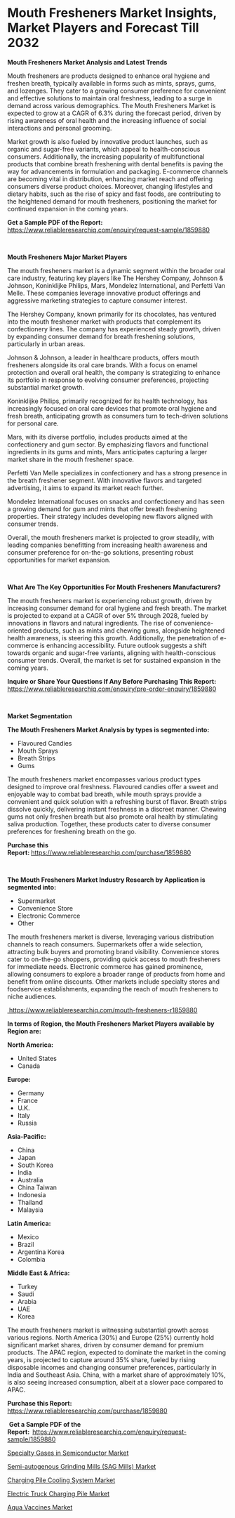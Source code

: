 <p><h1>Mouth Fresheners Market Insights, Market Players and Forecast Till 2032</h1></p><p><strong>Mouth Fresheners Market Analysis and Latest Trends</strong></p>
<p><p>Mouth fresheners are products designed to enhance oral hygiene and freshen breath, typically available in forms such as mints, sprays, gums, and lozenges. They cater to a growing consumer preference for convenient and effective solutions to maintain oral freshness, leading to a surge in demand across various demographics. The Mouth Fresheners Market is expected to grow at a CAGR of 6.3% during the forecast period, driven by rising awareness of oral health and the increasing influence of social interactions and personal grooming.</p><p>Market growth is also fueled by innovative product launches, such as organic and sugar-free variants, which appeal to health-conscious consumers. Additionally, the increasing popularity of multifunctional products that combine breath freshening with dental benefits is paving the way for advancements in formulation and packaging. E-commerce channels are becoming vital in distribution, enhancing market reach and offering consumers diverse product choices. Moreover, changing lifestyles and dietary habits, such as the rise of spicy and fast foods, are contributing to the heightened demand for mouth fresheners, positioning the market for continued expansion in the coming years.</p></p>
<p><strong>Get a Sample PDF of the Report:&nbsp;</strong> <a href="https://www.reliableresearchiq.com/enquiry/request-sample/1859880?utm_campaign=2196&utm_medium=2&utm_source=Github&utm_content=ia&utm_term=05022025&utm_id=mouth-fresheners">https://www.reliableresearchiq.com/enquiry/request-sample/1859880</a></p>
<p>&nbsp;</p>
<p><strong>Mouth Fresheners Major Market Players</strong></p>
<p><p>The mouth fresheners market is a dynamic segment within the broader oral care industry, featuring key players like The Hershey Company, Johnson & Johnson, Koninklijke Philips, Mars, Mondelez International, and Perfetti Van Melle. These companies leverage innovative product offerings and aggressive marketing strategies to capture consumer interest.</p><p>The Hershey Company, known primarily for its chocolates, has ventured into the mouth freshener market with products that complement its confectionery lines. The company has experienced steady growth, driven by expanding consumer demand for breath freshening solutions, particularly in urban areas.</p><p>Johnson & Johnson, a leader in healthcare products, offers mouth fresheners alongside its oral care brands. With a focus on enamel protection and overall oral health, the company is strategizing to enhance its portfolio in response to evolving consumer preferences, projecting substantial market growth.</p><p>Koninklijke Philips, primarily recognized for its health technology, has increasingly focused on oral care devices that promote oral hygiene and fresh breath, anticipating growth as consumers turn to tech-driven solutions for personal care.</p><p>Mars, with its diverse portfolio, includes products aimed at the confectionery and gum sector. By emphasizing flavors and functional ingredients in its gums and mints, Mars anticipates capturing a larger market share in the mouth freshener space.</p><p>Perfetti Van Melle specializes in confectionery and has a strong presence in the breath freshener segment. With innovative flavors and targeted advertising, it aims to expand its market reach further.</p><p>Mondelez International focuses on snacks and confectionery and has seen a growing demand for gum and mints that offer breath freshening properties. Their strategy includes developing new flavors aligned with consumer trends.</p><p>Overall, the mouth fresheners market is projected to grow steadily, with leading companies benefitting from increasing health awareness and consumer preference for on-the-go solutions, presenting robust opportunities for market expansion.</p></p>
<p>&nbsp;</p>
<p><strong>What Are The Key Opportunities For Mouth Fresheners Manufacturers?</strong></p>
<p><p>The mouth fresheners market is experiencing robust growth, driven by increasing consumer demand for oral hygiene and fresh breath. The market is projected to expand at a CAGR of over 5% through 2028, fueled by innovations in flavors and natural ingredients. The rise of convenience-oriented products, such as mints and chewing gums, alongside heightened health awareness, is steering this growth. Additionally, the penetration of e-commerce is enhancing accessibility. Future outlook suggests a shift towards organic and sugar-free variants, aligning with health-conscious consumer trends. Overall, the market is set for sustained expansion in the coming years.</p></p>
<p><strong>Inquire or Share Your Questions If Any Before Purchasing This Report:</strong> <a href="https://www.reliableresearchiq.com/enquiry/pre-order-enquiry/1859880?utm_campaign=2196&utm_medium=2&utm_source=Github&utm_content=ia&utm_term=05022025&utm_id=mouth-fresheners">https://www.reliableresearchiq.com/enquiry/pre-order-enquiry/1859880</a></p>
<p>&nbsp;</p>
<p><strong>Market Segmentation</strong></p>
<p><strong>The Mouth Fresheners Market Analysis by types is segmented into:</strong></p>
<p><ul><li>Flavoured Candies</li><li>Mouth Sprays</li><li>Breath Strips</li><li>Gums</li></ul></p>
<p><p>The mouth fresheners market encompasses various product types designed to improve oral freshness. Flavoured candies offer a sweet and enjoyable way to combat bad breath, while mouth sprays provide a convenient and quick solution with a refreshing burst of flavor. Breath strips dissolve quickly, delivering instant freshness in a discreet manner. Chewing gums not only freshen breath but also promote oral health by stimulating saliva production. Together, these products cater to diverse consumer preferences for freshening breath on the go.</p></p>
<p><strong>Purchase this Report:&nbsp;</strong><a href="https://www.reliableresearchiq.com/purchase/1859880?utm_campaign=2196&utm_medium=2&utm_source=Github&utm_content=ia&utm_term=05022025&utm_id=mouth-fresheners">https://www.reliableresearchiq.com/purchase/1859880</a></p>
<p>&nbsp;</p>
<p><strong>The Mouth Fresheners Market Industry Research by Application is segmented into:</strong></p>
<p><ul><li>Supermarket</li><li>Convenience Store</li><li>Electronic Commerce</li><li>Other</li></ul></p>
<p><p>The mouth fresheners market is diverse, leveraging various distribution channels to reach consumers. Supermarkets offer a wide selection, attracting bulk buyers and promoting brand visibility. Convenience stores cater to on-the-go shoppers, providing quick access to mouth fresheners for immediate needs. Electronic commerce has gained prominence, allowing consumers to explore a broader range of products from home and benefit from online discounts. Other markets include specialty stores and foodservice establishments, expanding the reach of mouth fresheners to niche audiences.</p></p>
<p><a href="https://www.reliableresearchiq.com/mouth-fresheners-r1859880?utm_campaign=2196&utm_medium=2&utm_source=Github&utm_content=ia&utm_term=05022025&utm_id=mouth-fresheners">&nbsp;https://www.reliableresearchiq.com/mouth-fresheners-r1859880</a></p>
<p><strong>In terms of Region, the Mouth Fresheners Market Players available by Region are:</strong></p>
<p>
    <p> <strong> North America: </strong>
        <ul>
            <li>United States</li>
            <li>Canada</li>
        </ul>
        </p> 
    <p> <strong> Europe: </strong>
        <ul>
            <li>Germany</li>
            <li>France</li>
            <li>U.K.</li>
            <li>Italy</li>
            <li>Russia</li>
        </ul>
        </p> 
    <p> <strong> Asia-Pacific: </strong>
        <ul>
            <li>China</li>
            <li>Japan</li>
            <li>South Korea</li>
            <li>India</li>
            <li>Australia</li>
            <li>China Taiwan</li>
            <li>Indonesia</li>
            <li>Thailand</li>
            <li>Malaysia</li>
        </ul>
        </p> 
    <p> <strong> Latin America: </strong>
        <ul>
            <li>Mexico</li>
            <li>Brazil</li>
            <li>Argentina Korea</li>
            <li>Colombia</li>
        </ul>
        </p> 
    <p> <strong> Middle East & Africa: </strong>
        <ul>
            <li>Turkey</li>
            <li>Saudi</li>
            <li>Arabia</li>
            <li>UAE</li>
            <li>Korea</li>
        </ul>
    </p>
    </p>
<p><p>The mouth fresheners market is witnessing substantial growth across various regions. North America (30%) and Europe (25%) currently hold significant market shares, driven by consumer demand for premium products. The APAC region, expected to dominate the market in the coming years, is projected to capture around 35% share, fueled by rising disposable incomes and changing consumer preferences, particularly in India and Southeast Asia. China, with a market share of approximately 10%, is also seeing increased consumption, albeit at a slower pace compared to APAC.</p></p>
<p><strong>Purchase this Report: </strong><a href="https://www.reliableresearchiq.com/purchase/1859880?utm_campaign=2196&utm_medium=2&utm_source=Github&utm_content=ia&utm_term=05022025&utm_id=mouth-fresheners">https://www.reliableresearchiq.com/purchase/1859880</a></p>
<p>&nbsp;<strong>Get a Sample PDF of the Report:&nbsp;&nbsp;</strong><a href="https://www.reliableresearchiq.com/enquiry/request-sample/1859880?utm_campaign=2196&utm_medium=2&utm_source=Github&utm_content=ia&utm_term=05022025&utm_id=mouth-fresheners">https://www.reliableresearchiq.com/enquiry/request-sample/1859880</a></p>
<p><strong></strong></p>
<p><p><a href="https://www.linkedin.com/pulse/revenue-market-growth-projections-specialty-gases-semiconductor-wiuoe?utm_campaign=2196&utm_medium=2&utm_source=Github&utm_content=ia&utm_term=05022025&utm_id=mouth-fresheners">Specialty Gases in Semiconductor Market</a></p><p><a href="https://www.linkedin.com/pulse/semi-autogenous-grinding-mills-sag-market-growth-study-acsrf?utm_campaign=2196&utm_medium=2&utm_source=Github&utm_content=ia&utm_term=05022025&utm_id=mouth-fresheners">Semi-autogenous Grinding Mills (SAG Mills) Market</a></p><p><a href="https://www.linkedin.com/pulse/global-charging-pile-cooling-system-market-set-expansion-qyive?utm_campaign=2196&utm_medium=2&utm_source=Github&utm_content=ia&utm_term=05022025&utm_id=mouth-fresheners">Charging Pile Cooling System Market</a></p><p><a href="https://www.linkedin.com/pulse/swot-analysis-electric-truck-charging-pile-market-business-zkjrc?utm_campaign=2196&utm_medium=2&utm_source=Github&utm_content=ia&utm_term=05022025&utm_id=mouth-fresheners">Electric Truck Charging Pile Market</a></p><p><a href="https://www.linkedin.com/pulse/aqua-vaccines-market-growth-study-provides-comprehensive-xzzuf?utm_campaign=2196&utm_medium=2&utm_source=Github&utm_content=ia&utm_term=05022025&utm_id=mouth-fresheners">Aqua Vaccines Market</a></p></p>